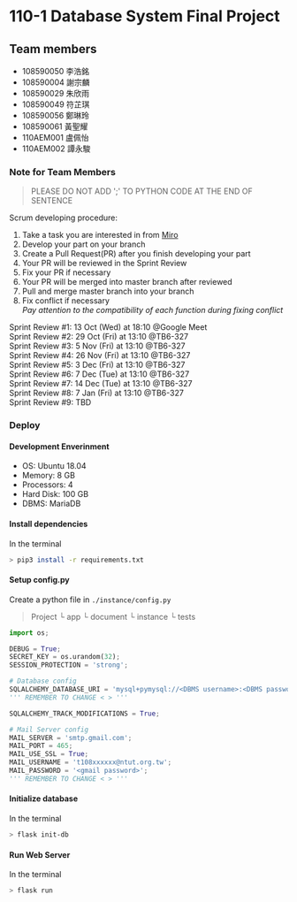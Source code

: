 # 110-1 Database System Final Project

## Team members
- 108590050 李浩銘
- 108590004 謝宗麟
- 108590029 朱欣雨
- 108590049 符芷琪
- 108590056 鄭琳玲
- 108590061 黃聖耀
- 110AEM001 盧佩怡
- 110AEM002 譚永駿

### Note for Team Members
> PLEASE DO NOT ADD ';' TO PYTHON CODE AT THE END OF SENTENCE

Scrum developing procedure:
1. Take a task you are interested in from [Miro](https://miro.com/welcomeonboard/MkF1UFZBb2tJeHM4Nmxtc0lueTZ3b3lJZXQ0TWFWc1lOb25FemFacVB3WVJ3NVlrSWZqTFRuT0xvQ2d6OGYyTHwzMDc0NDU3MzYyMDA0NjQyMjM2?invite_link_id=149965833091)
2. Develop your part on your branch
3. Create a Pull Request(PR) after you finish developing your part
4. Your PR will be reviewed in the Sprint Review
5. Fix your PR if necessary
5. Your PR will be merged into master branch after reviewed
6. Pull and merge master branch into your branch
7. Fix conflict if necessary  
*Pay attention to the compatibility of each function during fixing conflict*

Sprint Review #1: 13 Oct (Wed) at 18:10 @Google Meet  
Sprint Review #2: 29 Oct (Fri) at 13:10 @TB6-327  
Sprint Review #3: 5 Nov (Fri) at 13:10 @TB6-327  
Sprint Review #4: 26 Nov (Fri) at 13:10 @TB6-327  
Sprint Review #5: 3 Dec (Fri) at 13:10 @TB6-327  
Sprint Review #6: 7 Dec (Tue) at 13:10 @TB6-327  
Sprint Review #7: 14 Dec (Tue) at 13:10 @TB6-327  
Sprint Review #8: 7 Jan (Fri) at 13:10 @TB6-327  
Sprint Review #9: TBD

### Deploy
#### Development Enverinment
 - OS: Ubuntu 18.04
 - Memory: 8 GB
 - Processors: 4
 - Hard Disk: 100 GB
 - DBMS: MariaDB

#### Install dependencies
In the terminal
``` bash
> pip3 install -r requirements.txt
```

#### Setup config.py
Create a python file in `./instance/config.py`
> Project
> └ app
> └ document
> └ instance
> └ tests

``` python
import os;

DEBUG = True;
SECRET_KEY = os.urandom(32);
SESSION_PROTECTION = 'strong';

# Database config
SQLALCHEMY_DATABASE_URI = 'mysql+pymysql://<DBMS username>:<DBMS password>@localhost:3306/<database>';
''' REMEMBER TO CHANGE < > '''

SQLALCHEMY_TRACK_MODIFICATIONS = True;

# Mail Server config
MAIL_SERVER = 'smtp.gmail.com';
MAIL_PORT = 465;
MAIL_USE_SSL = True;
MAIL_USERNAME = 't108xxxxxx@ntut.org.tw';
MAIL_PASSWORD = '<gmail password>';
''' REMEMBER TO CHANGE < > '''
```

#### Initialize database
In the terminal
``` bash
> flask init-db
```

#### Run Web Server
In the terminal
``` bash
> flask run
```

